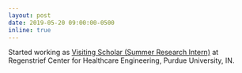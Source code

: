 ```yaml
---
layout: post
date: 2019-05-20 09:00:00-0500
inline: true
---
```


Started working as <u>Visiting Scholar (Summer Research Intern)</u> at Regenstrief Center for Healthcare Engineering, Purdue University, IN.
